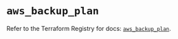 # `aws_backup_plan`

Refer to the Terraform Registry for docs: [`aws_backup_plan`](https://registry.terraform.io/providers/hashicorp/aws/4.67.0/docs/resources/backup_plan).
